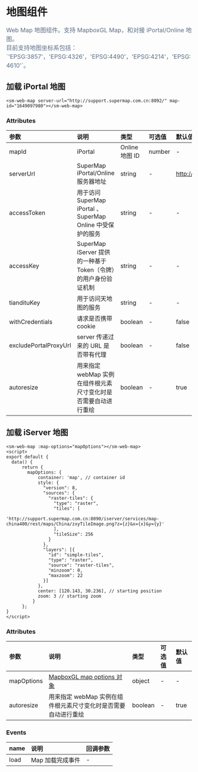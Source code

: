 # 地图组件

<p style="font-size: 16px; color: #5e6d82; line-height: 1.5em;">
Web Map 地图组件。支持 MapboxGL Map，和对接 iPortal/Online 地图。<br>
目前支持地图坐标系包括：`'EPSG:3857'，'EPSG:4326'，'EPSG:4490'，'EPSG:4214'，'EPSG:4610'`。
</p>

## 加载 iPortal 地图

<sm-iframe src="http://iclient.supermap.io/examples/mapboxgl/components_webmap_vue.html"></sm-iframe>

```vue
<sm-web-map server-url="http://support.supermap.com.cn:8092/" map-id="1649097980"></sm-web-map>
```

### Attributes

| 参数                  | 说明                                                            | 类型           | 可选值 | 默认值                    |
| :-------------------- | :-------------------------------------------------------------- | :------------- | :----- | :------------------------ |
| mapId                 | iPortal                                                         | Online 地图 ID | number | -                         | - |
| serverUrl             | SuperMap iPortal/Online 服务器地址                              | string         | -      | http://www.supermapol.com |
| accessToken           | 用于访问 SuperMap iPortal 、SuperMap Online 中受保护的服务      | string         | -      | -                         |
| accessKey             | SuperMap iServer 提供的一种基于 Token（令牌）的用户身份验证机制 | string         | -      | -                         |
| tiandituKey           | 用于访问天地图的服务                                            | string         | -      | -                         |
| withCredentials       | 请求是否携带 cookie                                             | boolean        | -      | false                     |
| excludePortalProxyUrl | server 传递过来的 URL 是否带有代理                              | boolean        | -      | false                     |
| autoresize            | 用来指定 webMap 实例在组件根元素尺寸变化时是否需要自动进行重绘  | boolean        | -      | true                      |

## 加载 iServer 地图

<sm-iframe src="http://iclient.supermap.io/examples/mapboxgl/components_map_vue.html"></sm-iframe>

```vue
<sm-web-map :map-options="mapOptions"></sm-web-map>
<script>
export default {
  data() {
      return {
        mapOptions: {
            container: 'map', // container id
            style: {
              "version": 8,
              "sources": {
                "raster-tiles": {
                  "type": "raster",
                  "tiles": [
                    'http://support.supermap.com.cn:8090/iserver/services/map-china400/rest/maps/China/zxyTileImage.png?z={z}&x={x}&y={y}'
                  ],
                  "tileSize": 256
                }
              },
              "layers": [{
                "id": "simple-tiles",
                "type": "raster",
                "source": "raster-tiles",
                "minzoom": 0,
                "maxzoom": 22
              }]
            },
            center: [120.143, 30.236], // starting position
            zoom: 3 // starting zoom
          }
      };
}
</script>
```

### Attributes

| 参数       | 说明                                                                       | 类型    | 可选值 | 默认值 |
| :--------- | :------------------------------------------------------------------------- | :------ | :----- | :----- |
| mapOptions | [MapboxGL map options 对象](https://docs.mapbox.com/mapbox-gl-js/api/#map) | object  | -      | -      |
| autoresize | 用来指定 webMap 实例在组件根元素尺寸变化时是否需要自动进行重绘             | boolean | -      | true   |

<!-- ## 子组件

```vue
<sm-web-map
  server-url="http://support.supermap.com.cn:8092/"
  map-id="1649097980"
  :layerList-control="{ show: true, position: 'top-left' }"
></sm-web-map>
```

### Attributes

| 参数             | 说明         | 类型   | 可选值 | 默认值 |
| :--------------- | :----------- | :----- | :----- | :----- |
| panControl       | 位移组件     | Object | -      | -      |
| scaleControl     | 比例尺组件   | Object | -      | -      |
| zoomControl      | 缩放组件     | Object | -      | -      |
| miniMapControl   | 鹰眼组件     | Object | -      | -      |
| layerListControl | 图层列表组件 | Object | -      | -      |
| measureControl   | 量算组件     | Object | -      | -      |
| legendControl    | 图例组件     | Object | -      | -      |

#### 子组件共用参数

::: tip
其它子组件参数请参照地图控件分类
:::

| 参数       | 说明     | 类型    | 可选值 | 默认值 |
| :--------- | :------- | :------ | :----- | :----- |
| show       | 是否显示 | boolean | -      | false  |
| position   | 显示位置 | boolean | -      | -      |
| background | 背景颜色 | string  | -      | -      |
| textColor  | 字体颜色 | string  | -      | -      | -->

### Events

| name | 说明             | 回调参数 |
| :--- | :--------------- | :------- |
| load | Map 加载完成事件 | -        |
